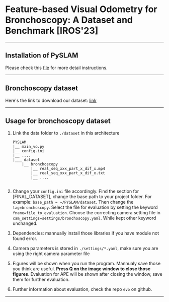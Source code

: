 # Feature-based Visual Odometry for Bronchoscopy: A Dataset and Benchmark [IROS'23]

---
## Installation of PySLAM

Please check this [file](./README_pyslam.md) for more detail instructions.

---
## Bronchoscopy dataset

Here's the link to download our dataset: [link](about:blank)


---
## Usage for bronchoscopy dataset

1. Link the data folder to ```./dataset``` in this architecture

    ```
    PYSLAM
    |__ main_vo.py
    |__ config.ini
    |__ ....
    |___ dataset
        |__ bronchoscopy
            |__ real_seq_xxx_part_x_dif_x.mp4
            |__ real_seq_xxx_part_x_dif_x.txt
            |__ ....
            
    ```
2. Change your ```config.ini``` file accordingly. Find the section for [FINAL_DATASET], change the base path to your project folder. For example: ```base_path = ~/PYSLAM/dataset```. Then change the ```tag=bronchoscopy```. Select the file for evaluation by setting the keyword ```fname=file_to_evaluation```. Choose the correcting camera setting file in ```cam_settings=settings/bronchoscopy.yaml```. While kept other keyword unchanged. 
3. Dependencies: mannually install those libraries if you have module not found error.
4. Camera parameters is stored in ```./settings/*.yaml```, make sure you are using the right camera parameter file
5. Figures will be shown when you run the program. Mannualy save those you think are useful. **Press Q on the image window to close those figures**. Evaluation for APE will be shown after closing the window, save them for further evaluation.
6. Further information about evaluation, check the repo ```evo``` on github.
--- 

